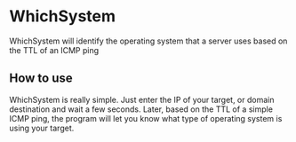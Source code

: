 # WhichSystem
WhichSystem will identify the operating system that a server uses based on the TTL of an ICMP ping

## How to use
WhichSystem is really simple. Just enter the IP of your target, or domain destination and wait a few seconds. Later, based on the TTL of a simple ICMP ping, the program will let you know what type of operating system is using your target.
